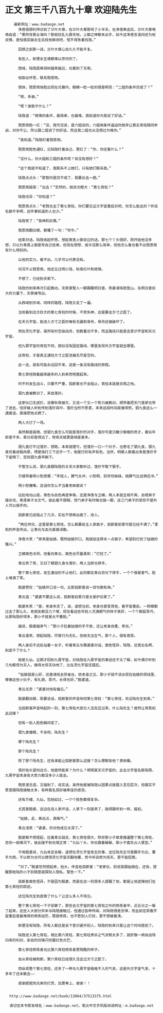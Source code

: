 # 正文 第三千八百九十章 欢迎陆先生
        最新网址：www.badaoge.net
          净莲很顺利拜访到了兰叶大尊，在兰叶大尊那待了小半天，在净莲离去后，兰叶大尊喃喃自语：“果然背靠业海吗？那般扰乱九霄天地，上御之神都未出手，如今这净莲言语间还为他说情，是怕我突破永生后找他麻烦吧，怪不得急着找我。”
      
          回想之前那一战，兰叶大尊心态久久不能平复。
      
          有些人，即便永生境都难以奈何的了。
      
          西域，陆隐距离母树越来越近，也看到了天索。
      
          他取出怀思，联系戮思雨。
      
          很快，戮思雨俏脸出现在光幕内，眼睛一眨一眨的很是明亮：“二姐的条件完成了？”
      
          “嗯，多谢。”
      
          “嗯？谢我干什么？”
      
          陆隐道：“绝情的条件，最简单，也最难，我知道你为我说了好话。”
      
          戮思雨脸一红：“没，我可没说，是六姐说的，六姐用条件逼迫你放弃让第五宵柱随同参战，对你不公，所以跟二姐说了你好话，而且我二姐也从没想过为难你。”
      
          “我知道。”陆隐盯着戮思雨。
      
          戮思雨脸色通红，见陆隐盯着自己，更红了：“你，你还看什么？”
      
          “没什么，你大姐和三姐的条件呢？有没有想好？”
      
          “这个我就不知道了，我联系不上她们，只有她们联系我。”
      
          陆隐点点头：“那暂时是完不成了，我要出去一趟。”
      
          戮思雨疑惑：“出去？”忽然的，她目光瞪大：“第七宵柱？”
      
          陆隐诧异：“你知道？”
      
          戮思雨点头：“老戮也去了第七宵柱，你们要见证兰宇宙重启对吧，你怎么能去的？听说名额不多啊，这件事知道的人也少。”
      
          陆隐笑了：“我神机妙算。”
      
          戮思雨翻白眼，都囔了一句：“吹牛。”
      
          结束对话，陆隐收起怀思，想起青莲上御说过的话，那七个丫头很好，刚开始他没多想，只以为青莲上御是夸自己徒弟，但现在想想，或许没那么简单，但他怎么看也看不出戮思雨有什么特别的。
      
          以他的实力，看不出，几乎可以代表没有。
      
          何况不止戮思雨，他还见过明小珑，秋南红叶和绝情。
      
          不想了，已经到天索下。
      
          陆隐的到来再次引起轰动，天索掌管人一脚踢醒明日兽，笑着请陆隐登山，在明日兽巨大的力量下，天索被甩出。
      
          从西域到东域，同样的路程，陆隐又走了一遍。
      
          当他看到远方巨大的第七宵柱的时候，不禁失神，这是要去方寸之距了。
      
          在天元宇宙，能进入方寸之距的唯有无疆和骨舟，骨舟还被破坏了。
      
          而在灵化宇宙，虽然有时空级战舟，但数量也不多，而且路线只能是去意识宇宙和天元宇宙。
      
          但九霄宇宙的宵柱不同，貌似没有固定路线，哪里发现外方宇宙就去哪里。
      
          这宵柱，才是真正通往方寸之距浩瀚无尽星空的。
      
          此一去，就有可能永远回不来，这是一条没有路线的旅程。
      
          第七宵柱随着越来越多的人到来而喧嚣起来。
      
          时不时发生战斗，只要不严重，孤断客也不会阻止，宵柱本就是杀戮之地。
      
          驷九食被教训了，来自落狞。
      
          这家伙口无遮拦，说春秋简被灭，又说一个又一个势力被教训，顺带着把天门落家也带了进去，恰好被人听到传到落狞耳中，落狞当然不愿意，本来这段时间就堵得慌，驷九食这么一通废话，直接把他点燃了。
      
          两人大打了一场。
      
          虽然都是祖境，但驷九食怎么可能是落狞的对手，落狞可是沉睡少御楼的奇才，看似年龄差不多，辈分却差得远了，修炼天赋更是相差甚多。
      
          驷九食打不过落狞，想跑，本来就理亏，但落狞一口一个孙子，也惹毛了驷九食，驷九食仗着皮糙肉厚，愣是挨打三下还手一下，倒是打的有声有色，当然，明眼人都看出来是落狞手下留情了，否则驷九食早躺下。
      
          不管怎么说，驷九食跟陆隐的关系大家都听过，落狞不敢下狠手。
      
          万楼带着明小愁感慨：“年轻人，脾气太冲，小愁啊，别学你妹妹，她脾气比这俩还冲。”
      
          明小愁撇嘴，这话你怎么不当着老妹面说？
      
          远处地动山摇，青色与血色再度争锋，还是净莲与卫横，两人本就互相不爽，血塔弟子擅杀伐，青莲弟子太文气，彼此看不顺眼，惊门弟子有时候也插一脚，这三门弟子的恩怨不是外人可以插手的。
      
          孤断客已经阻止了几次，实在不想再出面了，烦人。
      
          “两位师兄，这里是第七宵柱，怎么都要给主人家面子，孤断客前辈可是已经不满了。”柔和的声音传出，让青光与血光直接消散。
      
          净莲大笑：“原来是姑娘，既然姑娘开口，我就给这莽夫一点面子，希望别打扰了姑娘的雅兴。”
      
          卫横面色冷冽，但看向青云，面色也尽量柔和：“打扰了。”
      
          青云笑了笑，又扫了眼驷九食与落狞，两人当即也停手。
      
          整个第七宵柱，发生激战的不止他们，此刻都在青云目光下停手，一个个很是客气，脸上堆满了笑。
      
          殷婆赞叹：“姑娘开口说一句，比那孤断客说一百句都有用。”
      
          青云道：“婆婆不要这么说，孤断客前辈只是太爱护后辈了。”
      
          殷婆失笑：“是，老身失言了，诶，遥想当初，老身也曾登宵柱，看宇宙重启，一转眼都过去了那么久，老朋友都没几个喽，现在看这些年轻人充满朝气的样子真好，一个个都挺乖巧，比那陆隐好得多，那小子就是太不要脸。”
      
          越说，殷婆越来气：“那小子拉着姑娘的手不放，还让老身自重，卑劣。”
      
          青云澹笑，想起陆隐，尽管行为无礼，但她无法生气，那个人，很有意思。
      
          两人身后不远处站着一女子，听着青云与雅婆婆对话，面色怪异，陆隐，还真出名啊，到底干了什么？
      
          她是九仙，近期才回到九霄宇宙，对陆隐在九霄宇宙的事迹还不太了解，如今偶尔听到几句都惊为天人，做得太惊天动地了，比在灵化宇宙还猖狂。
      
          “姑娘就是心好，还邀请他去惊雀台，依老身之见，那小子就不该出现在姑娘的视线里，哪像这些小伙子，有礼貌，乖巧，长得也好。”殷婆道。
      
          青云无奈：“婆婆对他有偏见。”
      
          殷婆翻白眼，刚要说话，孤断客的声音响彻第七宵柱：“第七宵柱，欢迎陆先生到来。”
      
          当孤断客声音响起的一刻，第七宵柱大部分人没反应过来，什么陆先生？居然让宵首如此迎接？
      
          但有一批人脸色瞬间变了。
      
          驷九食傻眼，不会吧，陆先生？
      
          哪个陆先生？
      
          那个陆先生？
      
          除了那个陆先生，还有谁能让孤断客那么迎接？怎么哪都有他？真倒霉。
      
          落狞抬头望向远方，他居然能来？为什么？明明是天元宇宙的，此去兰宇宙名额有限，九霄宇宙本身各大势力都没多少人能去。
      
          戮思湛无语，又碰到了，说实话，虽然他是被陆隐以因果点拨踏入苦厄层次，但属实不愿意跟陆隐接触太多，有种莫名其妙被牵连的感觉。
      
          还有万楼，九仙，包括如过，一个个脸色都很复杂。
      
          尤其是殷婆，这边在说人家坏话，人家下一刻就来了，搞得跟听到一样，尴尬。
      
          “姑娘，走，离远点，真晦气。”
      
          青云浅笑：“婆婆，你对他成见太深了。”
      
          殷婆都不想提起，拉着青云就走，第七宵柱很大，除非那小子故意搜遍整个第七宵柱，否则一般情况下，彼此碰不到也很正常：“九仙丫头，你也跟着躲躲，那小子喜欢占人便宜。”
      
          不用殷婆说，九仙肯定会躲，遥想在灵化宇宙发生的事，这位陆先生可是翻手为云，覆手为雨，不以修为也可以搅得灵化宇宙天翻地覆，而今听说修为惊天，更不能招惹。
      
          “对了。”殷婆忽然想起来，抬头，传音给孤断客：“老家伙，别说我跟姑娘在，还有，提醒那姓陆的小子别随意窥探别人隐私，警告一下。”
      
          孤断客面色怪异，不是因为殷婆，而是在这一刻很多人提醒了他，都是让他遮掩他们在第七宵柱的踪迹。
      
          这位陆先生到底做了什么？让这么多人不待见。
      
          整个第七宵柱一下子安静了，那些去兰宇宙的第七宵柱之外的修炼者中，近五分之一躲了起来，这些人大部分并未与陆隐接触过，但通过各种传闻，对陆隐很是忌惮，而且前往观看宇宙重启是最难得的修炼经历，既是修炼，也不愿别人打扰，更不想被看清。
      
          即便没有陆隐，所有人都还是会下意识避开别人，陆隐的到来只是让这个时间提前了。
      
          陆隐进入第七宵柱，相比第六宵柱，第七宵柱肃杀之气浓郁太多了，就好像一柄自战场归来的利剑，染血的剑锋闪烁猩红色光芒。
      
          第七宵柱修炼者也比第六宵柱修炼者更残酷的样子。
      
          自从宵柱被削断，第六宵柱已经很久没去过方寸之距了。
      
          而纵观整个第七宵柱，还多了一种与九霄宇宙格格不入的气息，这是外方宇宙气息，十多年了还未散去——
      
          感谢妮妮肉兄弟的打赏，加更奉上，谢谢！！
      
      
      http://www.badaoge.net/book/13084/37513375.html
      
      请记住本书首发域名：www.badaoge.net。笔尖中文手机版阅读网址：m.badaoge.net